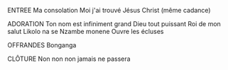 ENTREE
Ma consolation
Moi j'ai trouvé Jésus Christ (même cadance)

ADORATION
Ton nom est infiniment grand
Dieu tout puissant
Roi de mon salut
Likolo na se
Nzambe monene
Ouvre les écluses

OFFRANDES
Bonganga

CLÔTURE
Non non non jamais ne passera
